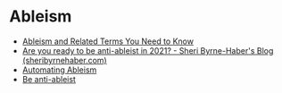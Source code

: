 # Ableism

- [Ableism and Related Terms You Need to Know](https://meryl.net/ableism-microaggressions/)
- [Are you ready to be anti-ableist in 2021? - Sheri Byrne-Haber's Blog (sheribyrnehaber.com)](https://sheribyrnehaber.com/are-you-ready-to-be-anti-ableist-in-2021/)
- [Automating Ableism](https://www.theverge.com/24066641/disability-ableism-ai-census-qalys)
- [Be anti-ableist](https://yatil.net/blog/be-anti-ableist)
